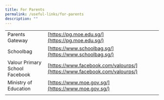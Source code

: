 ```yaml
---
title: For Parents
permalink: /useful-links/for-parents
description: ""
---
```

| | |
|---|---|
| Parents Gateway | [https://pg.moe.edu.sg/](https://pg.moe.edu.sg/) |
| Schoolbag | [https://www.schoolbag.sg/](https://www.schoolbag.sg/)|
| Valour Primary School Facebook | [https://www.facebook.com/valourps/](https://www.facebook.com/valourps/) |
| Ministry of Education | [https://www.moe.gov.sg/](https://www.moe.gov.sg/) |
| | |
